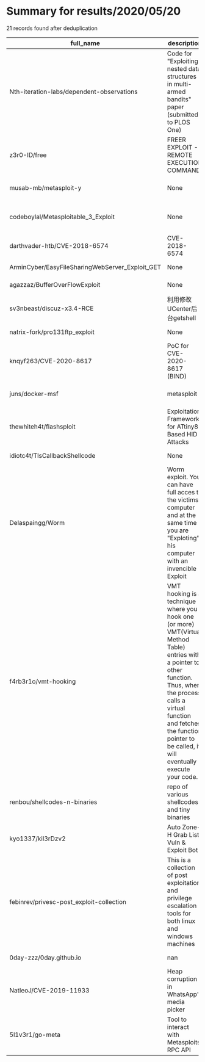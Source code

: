 
# Summary for results/2020/05/20
    
21 records found after deduplication

| full_name | description | html_url | matched_list | matched_count | pushed_at | size | stargazers_count | language | forks_count | vul_ids |
|-------------------------------------------------|------------------------------------------------------------------------------------------------------------------------------------------------------------------------------------------------------------------------------------------------------------------|--------------------------------------------------------------------|---------------------------------------------|-----------------|---------------------------|--------|--------------------|------------|---------------|--------------------|
| Nth-iteration-labs/dependent-observations | Code for "Exploiting nested data structures in multi-armed bandits" paper (submitted to PLOS One) | https://github.com/Nth-iteration-labs/dependent-observations | ['exploit'] | 1 | 2020-05-20 10:39:02+00:00 | 5494 | 0 | R | 0 | [] |
| z3r0-ID/free | FREER EXPLOIT - REMOTE EXECUTION COMMAND | https://github.com/z3r0-ID/free | ['exploit'] | 1 | 2020-05-20 12:03:06+00:00 | 2 | 0 | Python | 0 | [] |
| musab-mb/metasploit-y | None | https://github.com/musab-mb/metasploit-y | ['metasploit module OR payload'] | 1 | 2020-05-20 19:08:15+00:00 | 0 | 0 | | 0 | [] |
| codeboylal/Metasploitable_3_Exploit | None | https://github.com/codeboylal/Metasploitable_3_Exploit | ['exploit', 'metasploit module OR payload'] | 2 | 2020-05-20 19:54:52+00:00 | 1 | 0 | Python | 0 | [] |
| darthvader-htb/CVE-2018-6574 | CVE-2018-6574 | https://github.com/darthvader-htb/CVE-2018-6574 | ['cve-2'] | 1 | 2020-05-20 18:50:13+00:00 | 8 | 0 | Go | 0 | ['CVE-2018-6574'] |
| ArminCyber/EasyFileSharingWebServer_Exploit_GET | None | https://github.com/ArminCyber/EasyFileSharingWebServer_Exploit_GET | ['exploit'] | 1 | 2020-05-20 16:22:52+00:00 | 1 | 0 | Python | 0 | [] |
| agazzaz/BufferOverFlowExploit | None | https://github.com/agazzaz/BufferOverFlowExploit | ['exploit'] | 1 | 2020-05-20 16:21:21+00:00 | 1 | 0 | Python | 0 | [] |
| sv3nbeast/discuz-x3.4-RCE | 利用修改UCenter后台getshell | https://github.com/sv3nbeast/discuz-x3.4-RCE | ['rce'] | 1 | 2020-05-20 16:09:04+00:00 | 11550 | 1 | PHP | 1 | [] |
| natrix-fork/pro131ftp_exploit | None | https://github.com/natrix-fork/pro131ftp_exploit | ['exploit'] | 1 | 2020-05-20 14:50:17+00:00 | 1 | 0 | Perl | 0 | [] |
| knqyf263/CVE-2020-8617 | PoC for CVE-2020-8617 (BIND) | https://github.com/knqyf263/CVE-2020-8617 | ['cve poc', 'cve-2'] | 2 | 2020-05-20 13:03:50+00:00 | 5328 | 44 | Dockerfile | 12 | ['CVE-2020-8617'] |
| juns/docker-msf | metasploit | https://github.com/juns/docker-msf | ['metasploit module OR payload'] | 1 | 2020-05-20 09:53:00+00:00 | 0 | 0 | | 0 | [] |
| thewhiteh4t/flashsploit | Exploitation Framework for ATtiny85 Based HID Attacks | https://github.com/thewhiteh4t/flashsploit | ['exploit'] | 1 | 2020-05-20 07:43:16+00:00 | 26 | 173 | C++ | 45 | [] |
| idiotc4t/TlsCallbackShellcode | None | https://github.com/idiotc4t/TlsCallbackShellcode | ['shellcode'] | 1 | 2020-05-20 04:18:10+00:00 | 7 | 4 | C++ | 2 | [] |
| Delaspaingg/Worm | Worm exploit. You can have full acces to the victims computer and at the same time you are "Exploting" his computer with an invencible Exploit | https://github.com/Delaspaingg/Worm | ['exploit'] | 1 | 2020-05-20 06:20:02+00:00 | 5 | 0 | | 0 | [] |
| f4rb3r1o/vmt-hooking | VMT hooking is a technique where you hook one (or more) VMT(Virtual Method Table) entries with a pointer to other function. Thus, when the process calls a virtual function and fetches the function pointer to be called, it will eventually execute your code. | https://github.com/f4rb3r1o/vmt-hooking | ['exploit', 'shellcode'] | 2 | 2020-05-20 08:52:17+00:00 | 10 | 1 | C++ | 0 | [] |
| renbou/shellcodes-n-binaries | repo of various shellcodes and tiny binaries | https://github.com/renbou/shellcodes-n-binaries | ['shellcode'] | 1 | 2020-05-20 09:59:07+00:00 | 19 | 1 | Assembly | 0 | [] |
| kyo1337/kil3rDzv2 | Auto Zone-H Grab List Vuln & Exploit Bot | https://github.com/kyo1337/kil3rDzv2 | ['exploit'] | 1 | 2020-05-20 14:04:51+00:00 | 5925 | 4 | Python | 7 | [] |
| febinrev/privesc-post_exploit-collection | This is a collection of post exploitation and privilege escalation tools for both linux and windows machines | https://github.com/febinrev/privesc-post_exploit-collection | ['exploit'] | 1 | 2020-05-20 06:48:35+00:00 | 9780 | 1 | Shell | 0 | [] |
| 0day-zzz/0day.github.io | nan | https://github.com/0day-zzz/0day.github.io | ['0day'] | 1 | 2020-05-20 18:12:30+00:00 | 2 | 1 | HTML | 0 | [] |
| NatleoJ/CVE-2019-11933 | Heap corruption in WhatsApp's media picker | https://github.com/NatleoJ/CVE-2019-11933 | ['cve-2'] | 1 | 2020-05-20 04:11:22+00:00 | 5 | 0 | | 0 | ['CVE-2019-11933'] |
| 5l1v3r1/go-meta | Tool to interact with Metasploits RPC API | https://github.com/5l1v3r1/go-meta | ['metasploit module OR payload'] | 1 | 2020-05-20 21:59:26+00:00 | 6 | 1 | | 1 | [] |

